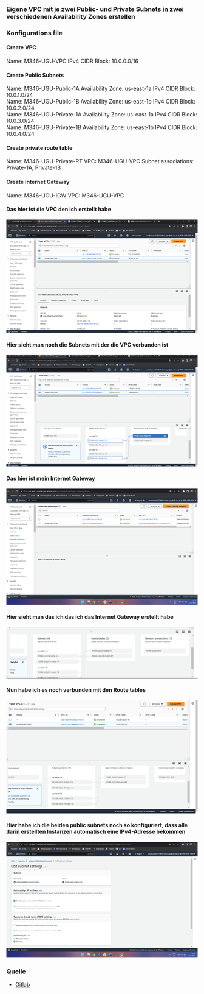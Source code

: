 ### Eigene VPC mit je zwei Public- und Private Subnets in zwei verschiedenen Availability Zones erstellen

### Konfigurations file
#### Create VPC
Name: M346-UGU-VPC
IPv4 CIDR Block: 10.0.0.0/16

#### Create Public Subnets
Name: M346-UGU-Public-1A
Availability Zone: us-east-1a
IPv4 CIDR Block: 10.0.1.0/24
<br>
Name: M346-UGU-Public-1B
Availability Zone: us-east-1b
IPv4 CIDR Block: 10.0.2.0/24
<br>
Name: M346-UGU-Private-1A
Availability Zone: us-east-1a
IPv4 CIDR Block: 10.0.3.0/24
<br>
Name: M346-UGU-Private-1B
Availability Zone: us-east-1b
IPv4 CIDR Block: 10.0.4.0/24

#### Create private route table
Name: M346-UGU-Private-RT
VPC: M346-UGU-VPC
Subnet associations: Private-1A, Private-1B

#### Create Internet Gateway
Name: M346-UGU-IGW
VPC: M346-UGU-VPC


#### Das hier ist die VPC den ich erstellt habe
![Alt text](image-9.png)
#### Hier sieht man noch die Subnets mit der die VPC verbunden ist
![Alt text](image-5.png)
#### Das hier ist mein Internet Gateway
![Alt text](image-12.png)
#### Hier sieht man das ich das ich das Internet Gateway erstellt habe
![Alt text](image-7.png)
#### Nun habe ich es noch verbunden mit den Route tables
![Alt text](image-8.png)
#### Hier habe ich die beiden public subnets noch so konfiguriert, dass alle darin erstellten Instanzen automatisch eine IPv4-Adresse bekommen
![Alt text](image-11.png)

### Quelle
- [Gitlab](https://gitlab.com/ser-cal/m346/-/blob/main/KN05/KN05.md)